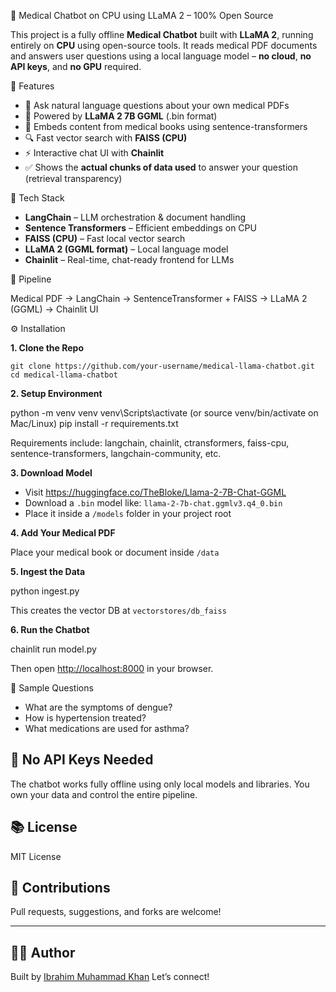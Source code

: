 🧠 Medical Chatbot on CPU using LLaMA 2 – 100% Open Source

This project is a fully offline **Medical Chatbot** built with **LLaMA 2**, running entirely on **CPU** using open-source tools. It reads medical PDF documents and answers user questions using a local language model – **no cloud**, **no API keys**, and **no GPU** required.



🚀 Features

- 💬 Ask natural language questions about your own medical PDFs  
- 🧠 Powered by **LLaMA 2 7B GGML** (.bin format)  
- 📄 Embeds content from medical books using sentence-transformers  
- 🔍 Fast vector search with **FAISS (CPU)**  
- ⚡ Interactive chat UI with **Chainlit**  
- ✅ Shows the **actual chunks of data used** to answer your question (retrieval transparency)



🧪 Tech Stack

- **LangChain** – LLM orchestration & document handling  
- **Sentence Transformers** – Efficient embeddings on CPU  
- **FAISS (CPU)** – Fast local vector search  
- **LLaMA 2 (GGML format)** – Local language model  
- **Chainlit** – Real-time, chat-ready frontend for LLMs  

 📁 Pipeline

Medical PDF → LangChain → SentenceTransformer + FAISS → LLaMA 2 (GGML) → Chainlit UI


⚙️ Installation

**1. Clone the Repo**

```
git clone https://github.com/your-username/medical-llama-chatbot.git
cd medical-llama-chatbot
```

**2. Setup Environment**

python -m venv venv
venv\Scripts\activate  (or source venv/bin/activate on Mac/Linux)
pip install -r requirements.txt

Requirements include: langchain, chainlit, ctransformers, faiss-cpu, sentence-transformers, langchain-community, etc.

**3. Download Model**

- Visit https://huggingface.co/TheBloke/Llama-2-7B-Chat-GGML  
- Download a `.bin` model like: `llama-2-7b-chat.ggmlv3.q4_0.bin`  
- Place it inside a `/models` folder in your project root

**4. Add Your Medical PDF**

Place your medical book or document inside `/data`

**5. Ingest the Data**


python ingest.py

This creates the vector DB at `vectorstores/db_faiss`

**6. Run the Chatbot**


chainlit run model.py

Then open [http://localhost:8000](http://localhost:8000) in your browser.


🧠 Sample Questions

- What are the symptoms of dengue?  
- How is hypertension treated?  
- What medications are used for asthma?


## 🔐 No API Keys Needed

The chatbot works fully offline using only local models and libraries. You own your data and control the entire pipeline.

## 📚 License

MIT License


## 🤝 Contributions

Pull requests, suggestions, and forks are welcome!

---

## 🙋‍♂️ Author

Built by [Ibrahim Muhammad Khan](https://github.com/Ibrahimrai)
Let’s connect!
